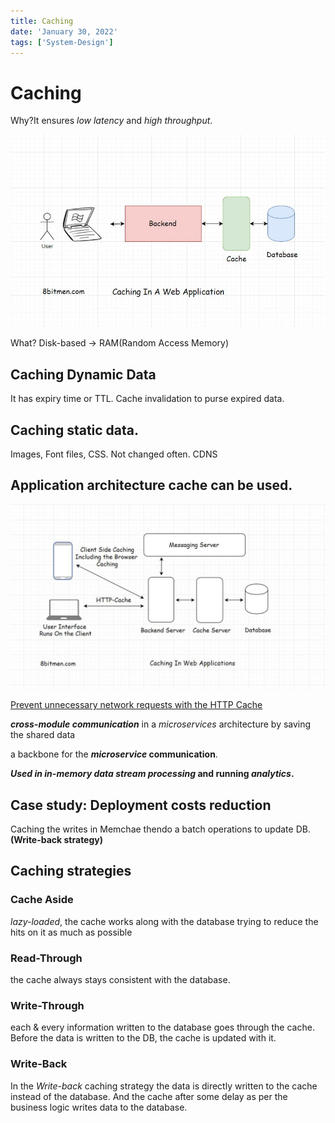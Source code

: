 ```yaml
---
title: Caching
date: 'January 30, 2022'
tags: ['System-Design']
---
```

# Caching

Why?It ensures *low latency* and *high throughput*.

![caching.jpeg](./caching.jpeg)

What? Disk-based -> RAM(Random Access Memory)

## **Caching Dynamic Data**

It has expiry time or TTL. Cache invalidation to purse expired data.

## Caching static data.

Images, Font files, CSS. Not changed often. CDNS

## Application architecture cache can be used.

![Caching-in-web.jpeg](./Caching-in-web.jpeg)

[Prevent unnecessary network requests with the HTTP Cache](https://web.dev/http-cache/)

***cross-module communication*** in a *microservices* architecture by saving the shared data

a backbone for the ***microservice* communication**.

***Used in in-memory data stream processing* and running *analytics*.**

## Case study: Deployment costs reduction

Caching the writes in Memchae thendo a batch operations to update DB. **(Write-back strategy)**

## Caching strategies

### Cache Aside

*lazy-loaded*,  the cache works along with the database trying to reduce the hits on it as much as possible

### Read-Through

the cache always stays consistent with the database.

### Write-Through

each & every information written to the database goes through the cache. Before the data is written to the DB, the cache is updated with it.

### Write-Back

In the *Write-back* caching strategy the data is directly written to the cache instead of the database. And the cache after some delay as per the business logic writes data to the database.
